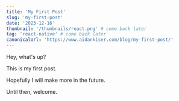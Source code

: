 ```yaml
---
title: 'My First Post'
slug: 'my-first-post'
date: '2023-12-16'
thumbnail: '/thumbnails/react.png' # come back later
tag: 'react-native' # come back later
canonicalUrl: 'https://www.aidankiser.com/blog/my-first-post/'
---
```


Hey, what's up?

This is my first post.

Hopefully I will make more in the future.

Until then, welcome.
